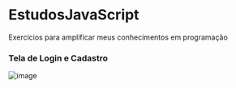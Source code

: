 # EstudosJavaScript
 Exercícios para amplificar meus conhecimentos em programação


 ### Tela de Login e Cadastro 
 ![image](https://github.com/user-attachments/assets/51207550-a437-4561-8212-669e8fb0866e)

